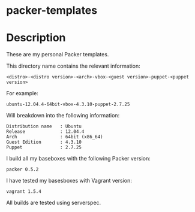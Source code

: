 packer-templates
================

# Description
These are my personal Packer templates.

This directory name contains the relevant information:

    <distro>-<distro version>-<arch>-vbox-<guest version>-puppet-<puppet version>

For example:

    ubuntu-12.04.4-64bit-vbox-4.3.10-puppet-2.7.25

Will breakdown into the following information:

    Distribution name   : Ubuntu
    Release             : 12.04.4
    Arch                : 64bit (x86_64)
    Guest Edition       : 4.3.10
    Puppet              : 2.7.25

I build all my baseboxes with the following Packer version:

    packer 0.5.2

I have tested my basesboxes with Vagrant version:

    vagrant 1.5.4

All builds are tested using serverspec.
